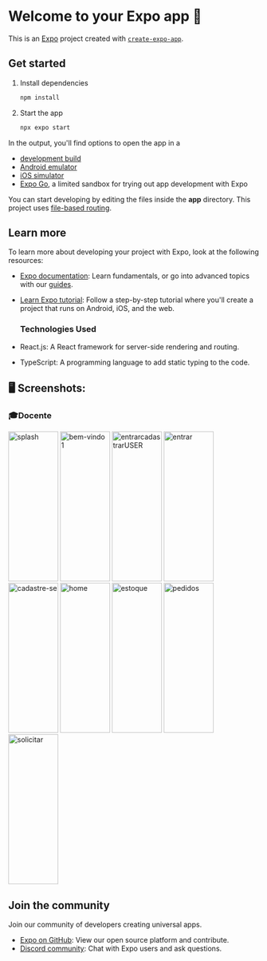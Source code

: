 # Welcome to your Expo app 👋

This is an [Expo](https://expo.dev) project created with [`create-expo-app`](https://www.npmjs.com/package/create-expo-app).

## Get started

1. Install dependencies

   ```bash
   npm install
   ```

2. Start the app

   ```bash
   npx expo start
   ```

In the output, you'll find options to open the app in a

- [development build](https://docs.expo.dev/develop/development-builds/introduction/)
- [Android emulator](https://docs.expo.dev/workflow/android-studio-emulator/)
- [iOS simulator](https://docs.expo.dev/workflow/ios-simulator/)
- [Expo Go](https://expo.dev/go), a limited sandbox for trying out app development with Expo

You can start developing by editing the files inside the **app** directory. This project uses [file-based routing](https://docs.expo.dev/router/introduction).

## Learn more

To learn more about developing your project with Expo, look at the following resources:

- [Expo documentation](https://docs.expo.dev/): Learn fundamentals, or go into advanced topics with our [guides](https://docs.expo.dev/guides).
- [Learn Expo tutorial](https://docs.expo.dev/tutorial/introduction/): Follow a step-by-step tutorial where you'll create a project that runs on Android, iOS, and the web.

  ### Technologies Used

- React.js: A React framework for server-side rendering and routing.
- TypeScript: A programming language to add static typing to the code.

## 🖥️ Screenshots:
### 🎓Docente
<img width="100" height="300" alt="splash" src="https://github.com/user-attachments/assets/b422cf34-d002-4f5c-91c8-60935f6a2a77" />
<img width="100" height="300" alt="bem-vindo 1" src="https://github.com/user-attachments/assets/09d465a9-0de8-40e0-8dd4-af3e43f67c2f" />
<img width="100" height="300" alt="entrarcadastrarUSER" src="https://github.com/user-attachments/assets/e359756d-6367-45d9-a650-e5ca5a5f3c30" />
<img width="100" height="300" alt="entrar" src="https://github.com/user-attachments/assets/b071eded-6374-409b-9148-43da746b789f" />
<img width="100" height="300" alt="cadastre-se" src="https://github.com/user-attachments/assets/b74a1e58-eb4e-4635-af51-13ab63df1ada" />
<img width="100" height="300" alt="home" src="https://github.com/user-attachments/assets/d277306b-de9e-465a-8816-f96fbc5d3845" />
<img width="100" height="300" alt="estoque" src="https://github.com/user-attachments/assets/5eb61b91-a115-4f5c-b63b-0aac5ff6008c" />
<img width="100" height="300" alt="pedidos" src="https://github.com/user-attachments/assets/54803205-1374-4f9b-9ad3-bef755d57066" />
<img width="100" height="300" alt="solicitar" src="https://github.com/user-attachments/assets/459f1cec-fc12-47b9-974c-2a9e88f3dd4b" />




## Join the community

Join our community of developers creating universal apps.

- [Expo on GitHub](https://github.com/expo/expo): View our open source platform and contribute.
- [Discord community](https://chat.expo.dev): Chat with Expo users and ask questions.
